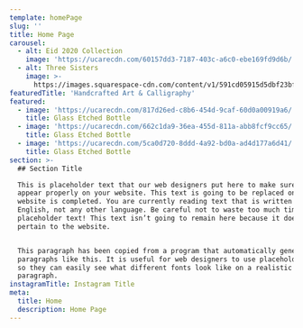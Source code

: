 ```yaml
---
template: homePage
slug: ''
title: Home Page
carousel:
  - alt: Eid 2020 Collection
    image: 'https://ucarecdn.com/60157dd3-7187-403c-a6c0-ebe169fd9d6b/'
  - alt: Three Sisters
    image: >-
      https://images.squarespace-cdn.com/content/v1/591cd05915d5dbf23bf660c0/1554075266121-WWPYDVQ3MMGPMOC3CGNH/ke17ZwdGBToddI8pDm48kNLmoMgP9-PoGL3pTpvfmf97gQa3H78H3Y0txjaiv_0fDoOvxcdMmMKkDsyUqMSsMWxHk725yiiHCCLfrh8O1z5QPOohDIaIeljMHgDF5CVlOqpeNLcJ80NK65_fV7S1UZn9JnVc0xDeoNGVJ3wrjE4Nx_EhhKi4CB_8Hn-bafWShA1iIgJHGOspu562nPK3kQ/Intro+Flaylay+Banner.jpg?format=2500w
featuredTitle: 'Handcrafted Art & Calligraphy'
featured:
  - image: 'https://ucarecdn.com/817d26ed-c8b6-454d-9caf-60d0a00919a6/'
    title: Glass Etched Bottle
  - image: 'https://ucarecdn.com/662c1da9-36ea-455d-811a-abb8fcf9cc65/'
    title: Glass Etched Bottle
  - image: 'https://ucarecdn.com/5ca0d720-8ddd-4a92-bd0a-ad4d177a6d41/'
    title: Glass Etched Bottle
section: >-
  ## Section Title

  This is placeholder text that our web designers put here to make sure words
  appear properly on your website. This text is going to be replaced once the
  website is completed. You are currently reading text that is written in
  English, not any other language. Be careful not to waste too much time reading
  placeholder text! This text isn’t going to remain here because it doesn't
  pertain to the website.


  This paragraph has been copied from a program that automatically generates
  paragraphs like this. It is useful for web designers to use placeholder text
  so they can easily see what different fonts look like on a realistic
  paragraph.
instagramTitle: Instagram Title
meta:
  title: Home
  description: Home Page
---
```

